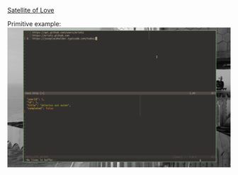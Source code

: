 [Satellite of Love](https://www.youtube.com/watch?v=KFbgAxxVh1E)

Primitive example: ![Demo](./media/Peek-2021-11-06-18-10.gif)
